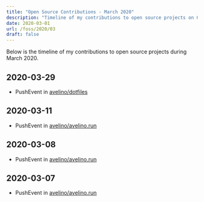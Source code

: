 ```yaml
---
title: "Open Source Contributions - March 2020"
description: "Timeline of my contributions to open source projects on GitHub during March 2020."
date: 2020-03-01
url: /foss/2020/03
draft: false
---
```


Below is the timeline of my contributions to open source projects during March 2020.

## 2020-03-29

- PushEvent in [avelino/dotfiles](https://github.com/avelino/dotfiles)

## 2020-03-11

- PushEvent in [avelino/avelino.run](https://github.com/avelino/avelino.run)

## 2020-03-08

- PushEvent in [avelino/avelino.run](https://github.com/avelino/avelino.run)

## 2020-03-07

- PushEvent in [avelino/avelino.run](https://github.com/avelino/avelino.run)

